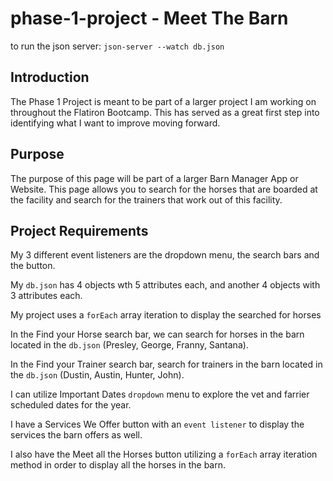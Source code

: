 # phase-1-project - Meet The Barn

to run the json server: `json-server --watch db.json`

## Introduction
The Phase 1 Project is meant to be part of a larger project I am working on throughout the Flatiron Bootcamp. This has served as a great first step into identifying what I want to improve moving forward.

## Purpose
The purpose of this page will be part of a larger Barn Manager App or Website. This page allows you to search for the horses that are boarded at the facility and search for the trainers that work out of this facility.

## Project Requirements
My 3 different event listeners are the dropdown menu, the search bars and the button. 

My `db.json` has 4 objects wth 5 attributes each, and another 4 objects with 3 attributes each.

My project uses a `forEach` array iteration to display the searched for horses

In the Find your Horse search bar, we can search for horses in the barn located in the `db.json` (Presley, George, Franny, Santana).

In the Find your Trainer search bar, search for trainers in the barn located in the `db.json` (Dustin, Austin, Hunter, John).

I can utilize Important Dates `dropdown` menu to explore the vet and farrier scheduled dates for the year.

I have a Services We Offer button with an `event listener` to display the services the barn offers as well.

I also have the Meet all the Horses button utilizing a `forEach` array iteration method in order to display all the horses in the barn.